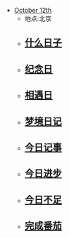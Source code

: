 - [October 12th](<October 12th.md>)
    - 地点:北京
    - [什么日子](<什么日子.md>)
        - 
    - [纪念日](<纪念日.md>)
        - 
    - [相遇日](<相遇日.md>)
        - 
    - [梦境日记](<梦境日记.md>)
        - 
    - [今日记事](<今日记事.md>)
        - 
    - [今日进步](<今日进步.md>)
        - 
    - [今日不足](<今日不足.md>)
        - 
    - [完成番茄](<完成番茄.md>)
        - 
